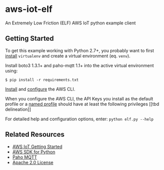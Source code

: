 aws-iot-elf
===========

An Extremely Low Friction (ELF) AWS IoT python example client

Getting Started
---------------
To get this example working with Python 2.7+, you probably want to first [install](https://virtualenv.pypa.io/en/stable/) `virtualenv` and create a virtual environment (eq. `venv`).

Install boto3 1.3.1+ and paho-mqtt 1.1+ into the active virtual environment using: 
````
$ pip install -r requirements.txt
````
[Install](http://docs.aws.amazon.com/cli/latest/userguide/installing.html) and [configure](http://docs.aws.amazon.com/cli/latest/userguide/cli-chap-getting-started.html) the AWS CLI.

When you configure the AWS CLI, the API Keys you install as the default profile or a [named profile](http://docs.aws.amazon.com/cli/latest/userguide/cli-chap-getting-started.html#cli-multiple-profiles) should have at least the following privileges [[tbd delineation]]

For detailed help and configuration options, enter: ```python elf.py --help```

Related Resources
-----------------
* [AWS IoT Getting Started](http://docs.aws.amazon.com/kinesis/latest/dev/introduction.html)  
* [AWS SDK for Python](http://aws.amazon.com/sdkforpython)
* [Paho MQTT](http://eclipse.org/paho/)
* [Apache 2.0 License](http://aws.amazon.com/apache2.0)
